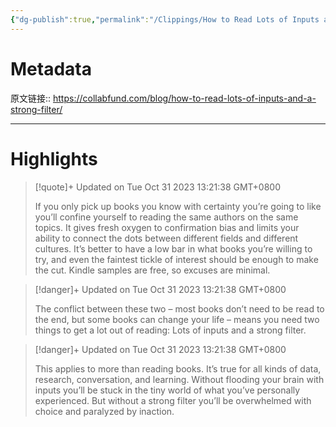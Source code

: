 ```yaml
---
{"dg-publish":true,"permalink":"/Clippings/How to Read Lots of Inputs and a Strong Filter/","tags":["工具效率"]}
---
```



# Metadata

原文链接:: https://collabfund.com/blog/how-to-read-lots-of-inputs-and-a-strong-filter/

---

# Highlights

> [!quote]+ Updated on Tue Oct 31 2023 13:21:38 GMT+0800
>
> If you only pick up books you know with certainty you’re going to like you’ll confine yourself to reading the same authors on the same topics. It gives fresh oxygen to confirmation bias and limits your ability to connect the dots between different fields and different cultures. It’s better to have a low bar in what books you’re willing to try, and even the faintest tickle of interest should be enough to make the cut. Kindle samples are free, so excuses are minimal.

> [!danger]+ Updated on Tue Oct 31 2023 13:21:38 GMT+0800
>
> The conflict between these two – most books don’t need to be read to the end, but some books can change your life – means you need two things to get a lot out of reading: Lots of inputs and a strong filter.

> [!danger]+ Updated on Tue Oct 31 2023 13:21:38 GMT+0800
>
> This applies to more than reading books. It’s true for all kinds of data, research, conversation, and learning. Without flooding your brain with inputs you’ll be stuck in the tiny world of what you’ve personally experienced. But without a strong filter you’ll be overwhelmed with choice and paralyzed by inaction.
